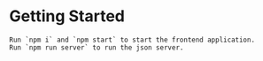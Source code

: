 # Getting Started
    Run `npm i` and `npm start` to start the frontend application.
    Run `npm run server` to run the json server.